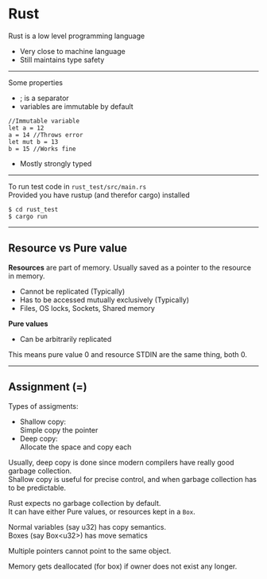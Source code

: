 # Rust

Rust is a low level programming language  
- Very close to machine language
- Still maintains type safety

---
Some properties
- ; is a separator
- variables are immutable by default
```
//Immutable variable
let a = 12
a = 14 //Throws error
let mut b = 13
b = 15 //Works fine
```
- Mostly strongly typed

---
To run test code in `rust_test/src/main.rs`  
Provided you have rustup (and therefor cargo) installed
```
$ cd rust_test
$ cargo run
```

---
## Resource vs Pure value

**Resources** are part of memory. Usually saved as a pointer to the resource in memory.
- Cannot be replicated (Typically)
- Has to be accessed mutually exclusively (Typically)
- Files, OS locks, Sockets, Shared memory

**Pure values**
- Can be arbitrarily replicated



This means pure value 0 and resource STDIN are the same thing, both 0.

---
## Assignment (=)

Types of assigments:
- Shallow copy:  
        Simple copy the pointer
- Deep copy:   
        Allocate the space and copy each

Usually, deep copy is done since modern compilers have really good garbage collection.  
Shallow copy is useful for precise control, and when garbage collection has to be predictable.  

Rust expects no garbage collection by default.  
It can have either Pure values, or resources kept in a `Box`.  

Normal variables (say u32) has copy semantics.  
Boxes (say Box\<u32>) has move sematics

Multiple pointers cannot point to the same object.

Memory gets deallocated (for box) if owner does not exist any longer.
